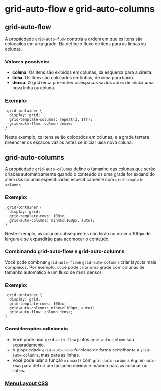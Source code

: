 # grid-auto-flow e grid-auto-columns 

## grid-auto-flow

A propriedade `grid-auto-flow` controla a ordem em que os itens são colocados em uma grade. Ela define o fluxo de itens para as linhas ou colunas.

### Valores possíveis:

- **coluna**: Os itens são exibidos em colunas, da esquerda para a direita.
- **linha**: Os itens são colocados em linhas, de cima para baixo.
- **denso**: O grid tenta preencher os espaços vazios antes de iniciar uma nova linha ou coluna.

### Exemplo:

```
.grid-container {
  display: grid;
  grid-template-columns: repeat(3, 1fr);
  grid-auto-flow: column dense;
}
```

Neste exemplo, os itens serão colocados em colunas, e a grade tentará preencher os espaços vazios antes de iniciar uma nova coluna.

## grid-auto-columns

A propriedade `grid-auto-columns` define o tamanho das colunas que serão criadas automaticamente quando o conteúdo de uma grade for expandido além das colunas especificadas especificamente com `grid-template-columns`.

### Exemplo:

```
.grid-container {
  display: grid;
  grid-template-rows: 100px;
  grid-auto-columns: minmax(100px, auto);
}
```

Neste exemplo, as colunas subsequentes não terão no mínimo 100px de largura e se expandirão para acomodar o conteúdo.

### Combinando grid-auto-flow e grid-auto-columns

Você pode combinar `grid-auto-flow`e `grid-auto-columns` criar layouts mais complexos. Por exemplo, você pode criar uma grade com colunas de tamanho automático e um fluxo de itens densos.

### Exemplo:

```
.grid-container {
  display: grid;
  grid-template-rows: 100px;
  grid-auto-columns: minmax(100px, auto);
  grid-auto-flow: column dense;
}
```

### Considerações adicionais

- Você pode usar `grid-auto-flow` juntos `grid-auto-column` sou separadamente.
- A propriedade `grid-auto-rows` funciona de forma semelhante a `grid-auto-columns`, mas para as linhas.
- Você pode usar a função `minmax()` com `grid-auto-columns` e `grid-auto-rows` para definir um tamanho mínimo e máximo para as colunas ou linhas.

### [Menu Layout CSS](menu-introducao.md)